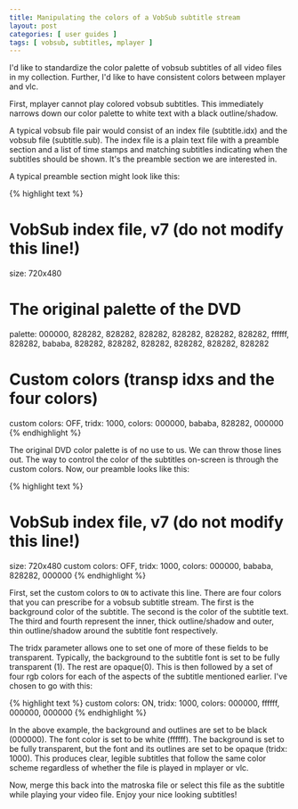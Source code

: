 ```yaml
---
title: Manipulating the colors of a VobSub subtitle stream
layout: post
categories: [ user guides ]
tags: [ vobsub, subtitles, mplayer ]
---
```


I'd like to standardize the color palette of vobsub subtitles of all video files in my collection.
Further, I'd like to have consistent colors between mplayer and vlc.

First, mplayer cannot play colored vobsub subtitles.
This immediately narrows down our color palette to white text with a black outline/shadow.

A typical vobsub file pair would consist of an index file (subtitle.idx) and the vobsub file (subtitle.sub).
The index file is a plain text file with a preamble section and a list of time stamps and matching subtitles indicating when the subtitles should be shown.
It's the preamble section we are interested in.

A typical preamble section might look like this:

{% highlight text %}
# VobSub index file, v7 (do not modify this line!)
size: 720x480
# The original palette of the DVD
palette: 000000, 828282, 828282, 828282, 828282, 828282, 828282, ffffff, 828282, bababa, 828282, 828282, 828282, 828282, 828282, 828282
# Custom colors (transp idxs and the four colors)
custom colors: OFF, tridx: 1000, colors: 000000, bababa, 828282, 000000
{% endhighlight %}

The original DVD color palette is of no use to us.
We can throw those lines out.
The way to control the color of the subtitles on-screen is through the custom colors.
Now, our preamble looks like this:

{% highlight text %}
# VobSub index file, v7 (do not modify this line!)
size: 720x480
custom colors: OFF, tridx: 1000, colors: 000000, bababa, 828282, 000000
{% endhighlight %}

First, set the custom colors to `ON` to activate this line.
There are four colors that you can prescribe for a vobsub subtitle stream.
The first is the background color of the subtitle.
The second is the color of the subtitle text.
The third and fourth represent the inner, thick outline/shadow and outer, thin outline/shadow around the subtitle font respectively.

The tridx parameter allows one to set one of more of these fields to be transparent.
Typically, the background to the subtitle font is set to be fully transparent (1).
The rest are opaque(0).
This is then followed by a set of four rgb colors for each of the aspects of the subtitle mentioned earlier.
I've chosen to go with this:

{% highlight text %}
custom colors: ON, tridx: 1000, colors: 000000, ffffff, 000000, 000000
{% endhighlight %}

In the above example, the background and outlines are set to be black (000000).
The font color is set to be white (ffffff).
The background is set to be fully transparent, but the font and its outlines are set to be opaque (tridx: 1000).
This produces clear, legible subtitles that follow the same color scheme regardless of whether the file is played in mplayer or vlc.

Now, merge this back into the matroska file or select this file as the subtitle while playing your video file.
Enjoy your nice looking subtitles!

